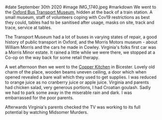 #date September 30th 2020
#image IMG_1740.jpeg
#markdown
We went to the [Oxford Bus Transport Museum](https://www.oxfordbusmuseum.org), hidden at the back of a train station. A small museum, staff of volunteers coping with Cov19 restrictions as best they could, tables had to be sanitised after usage, masks on site, track and trace, service at tables.

The Transport Museum had a lot of buses in varying states of repair, a good history of public transport in Oxford, and the Morris Motors museum - about William Morris and the cars he made in Cowley. Virginia's folks first car was a Morris Minor estate. It rained a little while we were there, we stopped at a Co-op on the way back for some retail therapy.

A wet afternoon then we went to the [Copper Kitchen](https://copperkitchenbicester.co.uk) in Bicester. Lovely old charm of the place, wooden beams uneven ceiling, a door which when opened revealed a bare wall which they used to get supplies. I was reduced to orange juice as no cranberry juice or apple juice. Virginia and parents had chicken salad, very generous portions, I had Croatian goulash. Sadly we had to park some away in the miserable rain and dark. I was embarrassed for the poor parents.

Afterwards Virginia's parents checked the TV was working to its full potential by watching Midsomer Murders.
